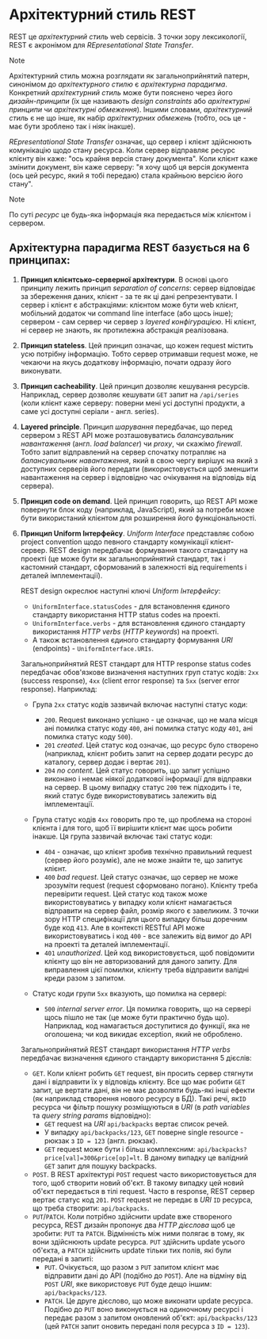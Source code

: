 # Архітектурний стиль REST

REST це _архітектурний стиль_ web сервісів. З точки зору лексикології, REST є акронімом для _REpresentational State Transfer_.

> [!NOTE]
> Архітектурний стиль можна розглядати як загальноприйнятий патерн, синонімом до _архітектурного стилю_ є _архітектурна парадигма_. Конкретний _архітектурний стиль_ може бути пояснено через його _дизайн-принципи_ (їх ще називають _design constraints_ або _архітектурні принципи_ чи _архітектурні обмеження_). Іншими словами, _архітектурний стиль_ є не що інше, як набір _архітектурних обмежень_ (тобто, ось це - має бути зроблено так і ніяк інакше).

_REpresentational State Transfer_ означає, що сервер і клієнт здійснюють комунікацію щодо стану ресурса. Коли сервер відправляє ресурс клієнту він каже: "ось крайня версія стану документа". Коли клієнт каже змінити документ, він каже серверу: "я хочу щоб ця версія документа (ось цей ресурс, який я тобі передаю) стала крайньою версією його стану".

> [!NOTE]
> По суті _ресурс_ це будь-яка інформація яка передається між клієнтом і сервером.

## Архітектурна парадигма REST базується на 6 принципах:

1. **Принцип клієнтсько-серверної архітектури**. В основі цього принципу лежить принцип _separation of concerns_: сервер відповідає за збереження даних, клієнт - за те як ці дані репрезентувати. І сервер і клієнт є абстракціями: клієнтом може бути web клієнт, мобільний додаток чи command line interface (або щось інше); сервером - сам сервер чи сервер з _layered конфігурацією_. Ні клієнт, ні сервер не знають, як протилежна абстракція реалізована.
1. **Принцип stateless**. Цей принцип означає, що кожен request містить усю потрібну інформацію. Тобто сервер отримавши request може, не чекаючи на якусь додаткову інформацію, почати одразу його виконувати.
1. **Принцип cacheability**. Цей принцип дозволяє кешування ресурсів. Наприклад, сервер дозволяє кешувати `GET` запит на `/api/series` (коли клієнт каже серверу: поверни мені усі доступні продукти, а саме усі доступні серіали - англ. series).
1. **Layered principle**. Принцип _шарування_ передбачає, що перед сервером з REST API може розташовуватись _балансувальник навантаження_ (англ. _load balancer_) чи _proxy_, чи скажімо _firewall_. Тобто запит відправлений на сервер спочатку потрапляє на _балансувальник навантаження_, який в свою чергу вирішує на який з доступних серверів його передати (використовується щоб зменшити навантаження на сервер і відповідно час очікування на відповідь від сервера).
1. **Принцип code on demand**. Цей принцип говорить, що REST API може повернути блок коду (наприклад, JavaScript), який за потреби може бути використаний клієнтом для розширення його функціональності.
1. **Принцип Uniform Інтерфейсу**. _Uniform Interface_ представляє собою project convention щодо певного стандарту комунікації клієнт-сервер. REST design передбачає формування такого стандарту на проекті (це може бути як загальноприйнятий стандарт, так і кастомний стандарт, сформований в залежності від requirements і деталей імплементації).

   REST design окреслює наступні ключі _Uniform Інтерфейсу_:

   - `UniformInterface.statusCodes` - для встановлення єдиного стандарту використання HTTP status codes на проекті.
   - `UniformInterface.verbs` - для встановлення єдиного стандарту використання _HTTP verbs_ (_HTTP keywords_) на проекті.
   - А також встановлення єдиного стандарту формування _URI_ (endpoints) - `UniformInterface.URIs`.

   Загальноприйнятий REST стандарт для HTTP response status codes передбачає обов'язкове визначення наступних груп статус кодів: `2xx` (success response), `4xx` (client error response) та `5xx` (server error response). Наприклад:

   - Група `2xx` статус кодів зазвичай включає наступні статус коди:

     - `200`. Request виконано успішно - це означає, що не мала місця ані помилка статус коду `400`, ані помилка статус коду `401`, ані помилка статус коду `500`).
     - `201` _created_. Цей статус код означає, що ресурс було створено (наприклад, клієнт робить запит на сервер додати ресурс до каталогу, сервер додає і вертає `201`).
     - `204` _no content_. Цей статус говорить, що запит успішно виконано і немає ніякої додаткової інформації для відправки на сервер. В цьому випадку статус `200` теж підходить і те, який статус буде використовуватись залежить від імплементації.

   - Група статус кодів `4xx` говорить про те, що проблема на стороні клієнта і для того, щоб її вирішити клієнт має щось робити інакше. Ця група зазвичай включає такі статус коди:

     - `404` - означає, що клієнт зробив технічно правильний request (сервер його розуміє), але не може знайти те, що запитує клієнт.
     - `400` _bad request_. Цей статус означає, що сервер не може зрозуміти request (request сформовано погано). Клієнту треба перевірити request. Цей статус код також може використовуватись у випадку коли клієнт намагається відправити на сервер файл, розмір якого є завеликим. З точки зору HTTP специфікації для цього випадку більш доречним буде код `413`. Але в контексті RESTful API може використовуватись і код `400` - все залежить від вимог до API на проекті та деталей імплементації.
     - `401` _unauthorized_. Цей код використовується, щоб повідомити клієнту що він не авторизований для даного запиту. Для виправлення цієї помилки, клієнту треба відправити валідні креди разом з запитом.

   - Статус коди групи `5xx` вказують, що помилка на сервері:

     - `500` _internal server error_. Ця помилка говорить, що на сервері щось пішло не так (це може бути практично будь що). Наприклад, код намагається доступитися до функції, яка не оголошена; чи код викидає exception, який не оброблено.

   Загальноприйнятий REST стандарт використання _HTTP verbs_ передбачає визначення єдиного стандарту використання 5 дієслів:

   - `GET`. Коли клієнт робить `GET` request, він просить сервер стягнути дані і відправити їх у відповідь клієнту. Все що має робити `GET` запит, це вертати дані, він не має дозволяти будь-які інші ефекти (як наприклад створення нового ресурсу в БД). Такі речі, як`ID` ресурса чи фільтр пошуку розміщуються в _URI_ (в _path variables_ та _query string params_ відповідно):
     - `GET` request на _URI_ `api/backpacks` вертає список речей.
     - У випадку `api/backpacks/123`, `GET` поверне single resource - рюкзак з `ID = 123` (англ. рюкзак).
     - `GET` request може бути і більш комплексним: `api/backpacks?price[val]=300&price[op]=lt`. В даному випадку це валідний `GET` запит для пошуку backpacks.
   - `POST`. В REST архітектурі `POST` request часто використовується для того, щоб створити новий об'єкт. В такому випадку цей новий об'єкт передається в тілі request. Часто в response, REST сервер вертає статус код `201`. `POST` request не передає в _URI_ `ID` ресурса, що треба створити: `api/backpacks`.
   - `PUT`/`PATCH`. Коли потрібно здійснити update вже створеного ресурса, REST дизайн пропонує два _HTTP дієслова_ щоб це зробити: `PUT` та `PATCH`. Відмінність між ними полягає в тому, як вони здійснюють update ресурса. `PUT` здійснить update усього об'єкта, а `PATCH` здійснить update тільки тих полів, які були передані в запиті:
     - `PUT`. Очікується, що разом з `PUT` запитом клієнт має відправити дані до API (подібно до `POST`). Але на відміну від `POST` _URI_, яке використовує `PUT` буде дещо іншим: `api/backpacks/123`.
     - `PATCH`. Це друге дієслово, що може виконати update ресурса. Подібно до `PUT` воно виконується на одиночному ресурсі і передає разом з запитом оновлений об'єкт: `api/backpacks/123` (цей `PATCH` запит оновить передані поля ресурса з `ID = 123`).
